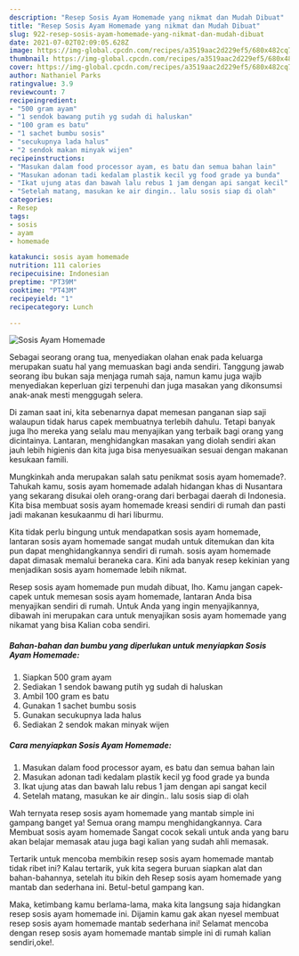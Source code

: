 ```yaml
---
description: "Resep Sosis Ayam Homemade yang nikmat dan Mudah Dibuat"
title: "Resep Sosis Ayam Homemade yang nikmat dan Mudah Dibuat"
slug: 922-resep-sosis-ayam-homemade-yang-nikmat-dan-mudah-dibuat
date: 2021-07-02T02:09:05.628Z
image: https://img-global.cpcdn.com/recipes/a3519aac2d229ef5/680x482cq70/sosis-ayam-homemade-foto-resep-utama.jpg
thumbnail: https://img-global.cpcdn.com/recipes/a3519aac2d229ef5/680x482cq70/sosis-ayam-homemade-foto-resep-utama.jpg
cover: https://img-global.cpcdn.com/recipes/a3519aac2d229ef5/680x482cq70/sosis-ayam-homemade-foto-resep-utama.jpg
author: Nathaniel Parks
ratingvalue: 3.9
reviewcount: 7
recipeingredient:
- "500 gram ayam"
- "1 sendok bawang putih yg sudah di haluskan"
- "100 gram es batu"
- "1 sachet bumbu sosis"
- "secukupnya lada halus"
- "2 sendok makan minyak wijen"
recipeinstructions:
- "Masukan dalam food processor ayam, es batu dan semua bahan lain"
- "Masukan adonan tadi kedalam plastik kecil yg food grade ya bunda"
- "Ikat ujung atas dan bawah lalu rebus 1 jam dengan api sangat kecil"
- "Setelah matang, masukan ke air dingin.. lalu sosis siap di olah"
categories:
- Resep
tags:
- sosis
- ayam
- homemade

katakunci: sosis ayam homemade 
nutrition: 111 calories
recipecuisine: Indonesian
preptime: "PT39M"
cooktime: "PT43M"
recipeyield: "1"
recipecategory: Lunch

---
```



![Sosis Ayam Homemade](https://img-global.cpcdn.com/recipes/a3519aac2d229ef5/680x482cq70/sosis-ayam-homemade-foto-resep-utama.jpg)

Sebagai seorang orang tua, menyediakan olahan enak pada keluarga merupakan suatu hal yang memuaskan bagi anda sendiri. Tanggung jawab seorang ibu bukan saja menjaga rumah saja, namun kamu juga wajib menyediakan keperluan gizi terpenuhi dan juga masakan yang dikonsumsi anak-anak mesti menggugah selera.

Di zaman  saat ini, kita sebenarnya dapat memesan panganan siap saji walaupun tidak harus capek membuatnya terlebih dahulu. Tetapi banyak juga lho mereka yang selalu mau menyajikan yang terbaik bagi orang yang dicintainya. Lantaran, menghidangkan masakan yang diolah sendiri akan jauh lebih higienis dan kita juga bisa menyesuaikan sesuai dengan makanan kesukaan famili. 



Mungkinkah anda merupakan salah satu penikmat sosis ayam homemade?. Tahukah kamu, sosis ayam homemade adalah hidangan khas di Nusantara yang sekarang disukai oleh orang-orang dari berbagai daerah di Indonesia. Kita bisa membuat sosis ayam homemade kreasi sendiri di rumah dan pasti jadi makanan kesukaanmu di hari liburmu.

Kita tidak perlu bingung untuk mendapatkan sosis ayam homemade, lantaran sosis ayam homemade sangat mudah untuk ditemukan dan kita pun dapat menghidangkannya sendiri di rumah. sosis ayam homemade dapat dimasak memalui beraneka cara. Kini ada banyak resep kekinian yang menjadikan sosis ayam homemade lebih nikmat.

Resep sosis ayam homemade pun mudah dibuat, lho. Kamu jangan capek-capek untuk memesan sosis ayam homemade, lantaran Anda bisa menyajikan sendiri di rumah. Untuk Anda yang ingin menyajikannya, dibawah ini merupakan cara untuk menyajikan sosis ayam homemade yang nikamat yang bisa Kalian coba sendiri.

<!--inarticleads1-->

##### Bahan-bahan dan bumbu yang diperlukan untuk menyiapkan Sosis Ayam Homemade:

1. Siapkan 500 gram ayam
1. Sediakan 1 sendok bawang putih yg sudah di haluskan
1. Ambil 100 gram es batu
1. Gunakan 1 sachet bumbu sosis
1. Gunakan secukupnya lada halus
1. Sediakan 2 sendok makan minyak wijen




<!--inarticleads2-->

##### Cara menyiapkan Sosis Ayam Homemade:

1. Masukan dalam food processor ayam, es batu dan semua bahan lain
1. Masukan adonan tadi kedalam plastik kecil yg food grade ya bunda
1. Ikat ujung atas dan bawah lalu rebus 1 jam dengan api sangat kecil
1. Setelah matang, masukan ke air dingin.. lalu sosis siap di olah




Wah ternyata resep sosis ayam homemade yang mantab simple ini gampang banget ya! Semua orang mampu menghidangkannya. Cara Membuat sosis ayam homemade Sangat cocok sekali untuk anda yang baru akan belajar memasak atau juga bagi kalian yang sudah ahli memasak.

Tertarik untuk mencoba membikin resep sosis ayam homemade mantab tidak ribet ini? Kalau tertarik, yuk kita segera buruan siapkan alat dan bahan-bahannya, setelah itu bikin deh Resep sosis ayam homemade yang mantab dan sederhana ini. Betul-betul gampang kan. 

Maka, ketimbang kamu berlama-lama, maka kita langsung saja hidangkan resep sosis ayam homemade ini. Dijamin kamu gak akan nyesel membuat resep sosis ayam homemade mantab sederhana ini! Selamat mencoba dengan resep sosis ayam homemade mantab simple ini di rumah kalian sendiri,oke!.

